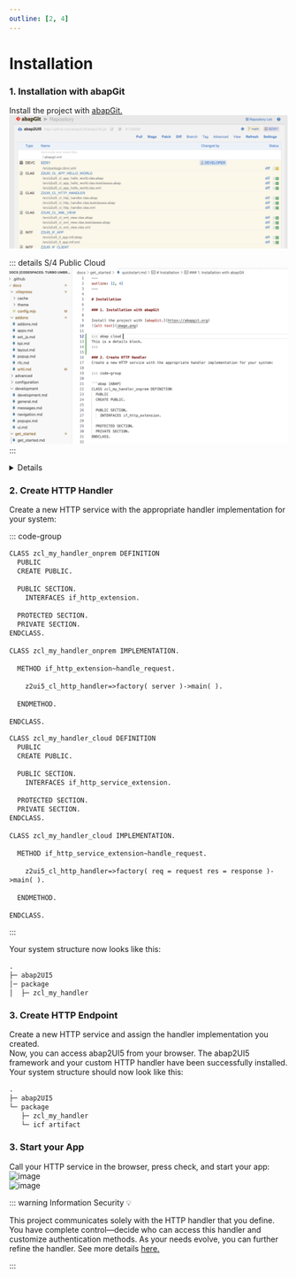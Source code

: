 ```yaml
---
outline: [2, 4]
---
```


# Installation

### 1. Installation with abapGit

Install the project with [abapGit.](https://abapgit.org)
![alt text](image.png)

::: details S/4 Public Cloud
![alt text](image-3.png)
:::

<details>
 <IMG src="/docs/get_started/image.png"  alt="/docs/get_started/image.png"/>
</details>

### 2. Create HTTP Handler
Create a new HTTP service with the appropriate handler implementation for your system:

::: code-group

```abap [ABAP]
CLASS zcl_my_handler_onprem DEFINITION
  PUBLIC
  CREATE PUBLIC.

  PUBLIC SECTION.
    INTERFACES if_http_extension.

  PROTECTED SECTION.
  PRIVATE SECTION.
ENDCLASS.

CLASS zcl_my_handler_onprem IMPLEMENTATION.

  METHOD if_http_extension~handle_request.

    z2ui5_cl_http_handler=>factory( server )->main( ).

  ENDMETHOD.

ENDCLASS.
```

```abap [ABAP Cloud]
CLASS zcl_my_handler_cloud DEFINITION
  PUBLIC
  CREATE PUBLIC.

  PUBLIC SECTION.
    INTERFACES if_http_service_extension.

  PROTECTED SECTION.
  PRIVATE SECTION.
ENDCLASS.

CLASS zcl_my_handler_cloud IMPLEMENTATION.

  METHOD if_http_service_extension~handle_request.

    z2ui5_cl_http_handler=>factory( req = request res = response )->main( ).

  ENDMETHOD.

ENDCLASS.
```
:::

Your system structure now looks like this:
```
.
├─ abap2UI5
│─ package
│  ├─ zcl_my_handler
```


### 3. Create HTTP Endpoint
Create a new HTTP service and assign the handler implementation you created. <br>
Now, you can access abap2UI5 from your browser. The abap2UI5 framework and your custom HTTP handler have been successfully installed.<br>
Your system structure should now look like this:<br>
```
.
├─ abap2UI5
└─ package
   ├─ zcl_my_handler
   └─ icf artifact
```

### 3. Start your App
Call your HTTP service in the browser, press check, and start your app:
<img width="800" alt="image" src="https://github.com/user-attachments/assets/c8962298-068d-4efb-a853-c44a9b9cda56"><br>
<img width="800" alt="image" src="https://github.com/user-attachments/assets/beee0551-494f-4e29-98bd-529395e27405">



::: warning Information Security 💡

This project communicates solely with the HTTP handler that you define. You have complete control—decide who can access this handler and customize authentication methods. As your needs evolve, you can further refine the handler. See more details [here.](/configuration/general)

:::

